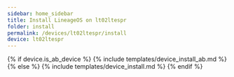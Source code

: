 ```yaml
---
sidebar: home_sidebar
title: Install LineageOS on lt02ltespr
folder: install
permalink: /devices/lt02ltespr/install
device: lt02ltespr
---
```

{% if device.is_ab_device %}
{% include templates/device_install_ab.md %}
{% else %}
{% include templates/device_install.md %}
{% endif %}

